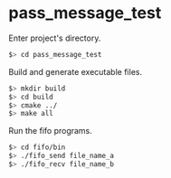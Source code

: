 # pass_message_test

Enter project's directory.
```bash
$> cd pass_message_test
```

Build and generate executable files.
```bash
$> mkdir build
$> cd build
$> cmake ../
$> make all
```

Run the fifo programs.
```bash
$> cd fifo/bin
$> ./fifo_send file_name_a
$> ./fifo_recv file_name_b
```
